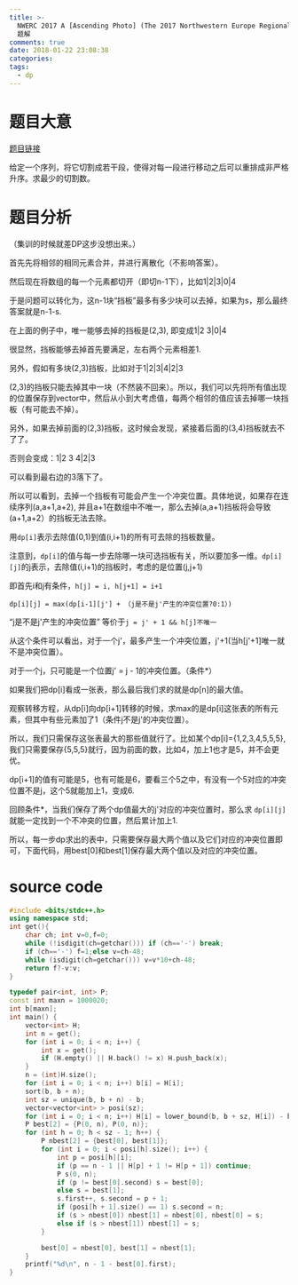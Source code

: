 ```yaml
---
title: >-
  NWERC 2017 A [Ascending Photo] (The 2017 Northwestern Europe Regional Contest)
  题解
comments: true
date: 2018-01-22 23:08:38
categories:
tags:
  - dp
---
```

# 题目大意

[题目链接](https://open.kattis.com/contests/nwerc17open/problems/ascendingphoto)

给定一个序列，将它切割成若干段，使得对每一段进行移动之后可以重排成非严格升序。求最少的切割数。


<!-- more -->


# 题目分析
（集训的时候就差DP这步没想出来。）

首先先将相邻的相同元素合并，并进行离散化（不影响答案）。

然后现在将数组的每一个元素都切开（即切n-1下），比如1|2|3|0|4

于是问题可以转化为，这n-1块“挡板”最多有多少块可以去掉，如果为s，那么最终答案就是n-1-s.

在上面的例子中，唯一能够去掉的挡板是(2,3), 即变成1|2 3|0|4

很显然，挡板能够去掉首先要满足，左右两个元素相差1.

另外，假如有多块(2,3)挡板，比如对于1|2|3|4|2|3

(2,3)的挡板只能去掉其中一块（不然装不回来）。所以，我们可以先将所有值出现的位置保存到vector中，然后从小到大考虑值，每两个相邻的值应该去掉哪一块挡板（有可能去不掉）。

另外，如果去掉前面的(2,3)挡板，这时候会发现，紧接着后面的(3,4)挡板就去不了了。

否则会变成：1|2 3 4|2|3

可以看到最右边的3落下了。


所以可以看到，去掉一个挡板有可能会产生一个冲突位置。具体地说，如果存在连续序列(a,a+1,a+2), 并且a+1在数组中不唯一，那么去掉(a,a+1)挡板将会导致(a+1,a+2）的挡板无法去除。

用`dp[i]`表示去除值(0,1)到值(i,i+1)的所有可去除的挡板数量。

注意到，`dp[i]`的值与每一步去除哪一块可选挡板有关，所以要加多一维。`dp[i][j]`的j表示，去除值(i,i+1)的挡板时，考虑的是位置(j,j+1)

即首先i和j有条件，`h[j] = i, h[j+1] = i+1`

`dp[i][j] = max(dp[i-1][j'] + （j是不是j'产生的冲突位置?0:1）)`


“j是不是j'产生的冲突位置” 等价于`j = j' + 1 && h[j]不唯一 `

从这个条件可以看出，对于一个j'，最多产生一个冲突位置，j'+1(当h[j'+1]唯一就不是冲突位置）。

对于一个j，只可能是一个位置j' = j - 1的冲突位置。（条件*）

如果我们把dp[i]看成一张表，那么最后我们求的就是dp[n]的最大值。

观察转移方程，从dp[i]向dp[i+1]转移的时候，求max的是dp[i]这张表的所有元素，但其中有些元素加了1（条件j不是j'的冲突位置）。

所以，我们只需保存这张表最大的那些值就行了。比如某个dp[i]={1,2,3,4,5,5,5}, 我们只需要保存{5,5,5}就行，因为前面的数，比如4，加上1也才是5，并不会更优。

dp[i+1]的值有可能是5，也有可能是6，要看三个5之中，有没有一个5对应的冲突位置不是j，这个5就能加上1，变成6.

回顾条件*，当我们保存了两个dp值最大的j'对应的冲突位置时，那么求 `dp[i][j]` 就能一定找到一个不冲突的位置，然后累计加上1.

所以，每一步dp求出的表中，只需要保存最大两个值以及它们对应的冲突位置即可，下面代码，用best[0]和best[1]保存最大两个值以及对应的冲突位置。

# source code
```c++
#include <bits/stdc++.h>
using namespace std;
int get(){
	char ch; int v=0,f=0;
	while (!isdigit(ch=getchar())) if (ch=='-') break;
	if (ch=='-') f=1;else v=ch-48;
	while (isdigit(ch=getchar())) v=v*10+ch-48;
	return f?-v:v;
} 

typedef pair<int, int> P;
const int maxn = 1000020;
int b[maxn];
int main() {
    vector<int> H;
    int n = get();
    for (int i = 0; i < n; i++) {
        int x = get();
        if (H.empty() || H.back() != x) H.push_back(x);
    }
    n = (int)H.size();
    for (int i = 0; i < n; i++) b[i] = H[i];
    sort(b, b + n);
    int sz = unique(b, b + n) - b;
    vector<vector<int> > posi(sz);
    for (int i = 0; i < n; i++) H[i] = lower_bound(b, b + sz, H[i]) - b, posi[H[i]].push_back(i);
    P best[2] = {P(0, n), P(0, n)};
    for (int h = 0; h < sz - 1; h++) {
        P nbest[2] = {best[0], best[1]};
        for (int i = 0; i < posi[h].size(); i++) {
            int p = posi[h][i];
            if (p == n - 1 || H[p] + 1 != H[p + 1]) continue;
            P s(0, n);
            if (p != best[0].second) s = best[0];
            else s = best[1];
            s.first++, s.second = p + 1;
            if (posi[h + 1].size() == 1) s.second = n;
            if (s > nbest[0]) nbest[1] = nbest[0], nbest[0] = s;
            else if (s > nbest[1]) nbest[1] = s;
        }

        best[0] = nbest[0], best[1] = nbest[1];
    }
    printf("%d\n", n - 1 - best[0].first);    
}
```